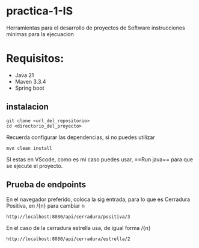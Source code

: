 # practica-1-IS
Herramientas para el desarrollo de proyectos de Software
instrucciones minimas para la ejecuacion 

# Requisitos: 
* Java 21 
* Maven 3.3.4
* Spring boot
## instalacion 
```
git clone <url_del_repositorio>
cd <directorio_del_proyecto>

```
Recuerda configurar las dependencias, si no puedes utilizar 
```
mvn clean install
```
SI estas en VScode, como es mi caso puedes usar, ==Run java== para que se ejecute el proyecto. 
## Prueba de endpoints 
En el navegador preferido, coloca la sig entrada, para lo que es Cerradura Positiva, en /{n} para cambiar n
```
http://localhost:8080/api/cerradura/positiva/3
```
En el caso de la cerradura estrella usa, de igual forma /{n}  
```
http://localhost:8080/api/cerradura/estrella/2
```
